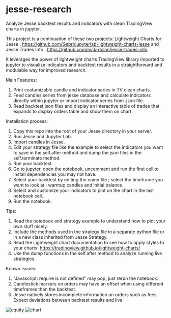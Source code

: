 # jesse-research
Analyze Jesse backtest results and indicators with clean TradingView charts in jupyter.

This project is a continuation of these two projects:
Lightweight Charts for Jesse : https://github.com/Gabri/jupyterlab-lightweight-charts-jesse
and Jesse Trades Info : https://github.com/nick-dolan/jesse-trades-info

It leverages the power of lightweight charts TradingView library imported to jupyter to visualize indicators and backtest results in a straightforward and modulable way for improved research.

Main Features:
1. Print costumizable candle and indicator series in TV clean charts.
2. Feed candles series from jesse database and calculate indicators directly within jupyter or import indicator series from .json file.
3. Read backtest json files and display an interactive table of trades that expands to display orders table and show them on chart.

Installation process:
1. Copy this repo into the root of your Jesse directory in your server.
2. Run Jesse and Jupyter Lab.
3. Import candles in Jesse.
4. Edit your strategy file like the example to select the indicators you want to save in the self.after method and dump the json files in the self.terminate method.
5. Run your backtest.
6. Go to jupyter, open the notebook, uncomment and run the first cell to install dependencies you may not have.
7. Select your backtest by editing the name file ; select the timeframe you want to look at ; warmup candles and initial balance.
8. Select and customize your indicators to plot on the chart in the last notebook cell.
9. Run the notebook.

Tips:
1. Read the notebook and strategy example to understand how to plot your own stuff nicely.
2. Include the methods used in the strategy file in a separate python file or in a new class inherited from Jesse Strategy.
3. Read the Lightweight chart documentation to see how to apply styles to your charts: https://tradingview.github.io/lightweight-charts/
4. Use the dump functions in the self.after method to analyze running live strategies.

Known issues:
1. "Javascript: require is not defined" may pop, just rerun the notebook.
2. Candlestick markers on orders may have an offset when using different timeframes than the backtest.
3. Jesse natively stores incomplete information on orders such as fees. Expect deviations between backtest results and live.

![equity](https://github.com/user-attachments/assets/c8c5f4d3-2777-424f-a34a-987262a60a29)
![chart](https://github.com/user-attachments/assets/c502bca6-3ead-4a2f-8118-15ebd24e3103)
